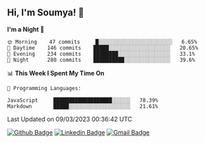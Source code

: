 ## Hi, I'm Soumya! 👋

<!--START_SECTION:waka-->
**I'm a Night 🦉** 

```text
🌞 Morning    47 commits     █░░░░░░░░░░░░░░░░░░░░░░░░   6.65% 
🌆 Daytime    146 commits    █████░░░░░░░░░░░░░░░░░░░░   20.65% 
🌃 Evening    234 commits    ████████░░░░░░░░░░░░░░░░░   33.1% 
🌙 Night      280 commits    ██████████░░░░░░░░░░░░░░░   39.6%

```


📊 **This Week I Spent My Time On** 

```text
💬 Programming Languages: 

JavaScript     ███████████████████░░░░░░   78.39% 
Markdown       █████░░░░░░░░░░░░░░░░░░░░   21.61%
```


 Last Updated on 09/03/2023 00:36:42 UTC
<!--END_SECTION:waka-->

[![Github Badge](https://img.shields.io/badge/-rubyruins-grey?style=for-the-badge&logo=github&logoColor=white&link=https://github.com/rubyruins/)](https://www.github.com/rubyruins/) 
[![Linkedin Badge](https://img.shields.io/badge/-Soumya%20Parekh-0072b1?style=for-the-badge&logo=Linkedin&logoColor=white&link=https://www.linkedin.com/in/Soumya-Parekh/)](https://www.linkedin.com/in/Soumya-Parekh/) 
[![Gmail Badge](https://img.shields.io/badge/-soumyaparekh.me@gmail.com-c14438?style=for-the-badge&logo=Gmail&logoColor=white&link=mailto:soumyaparekh.me@gmail.com)](mailto:soumyaparekh.me@gmail.com) 
